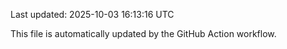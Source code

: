 Last updated: 2025-10-03 16:13:16 UTC

This file is automatically updated by the GitHub Action workflow.
